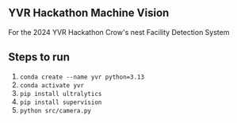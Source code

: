 ## YVR Hackathon Machine Vision

For the 2024 YVR Hackathon Crow's nest Facility Detection System

## Steps to run
1. `conda create --name yvr python=3.13`
2. `conda activate yvr`
3. `pip install ultralytics`
4. `pip install supervision`
5. `python src/camera.py`
